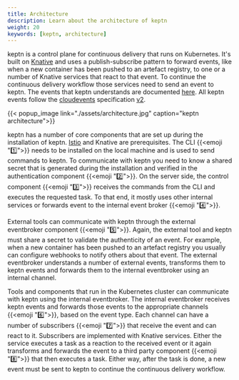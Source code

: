 ```yaml
---
title: Architecture
description: Learn about the architecture of keptn
weight: 20
keywords: [keptn, architecture]
---
```


keptn is a control plane for continuous delivery that runs on Kubernetes. It's built on [Knative](https://cloud.google.com/knative/) and uses a publish-subscribe pattern to forward events, like when a new container has been pushed to an artefact registry, to one or a number of Knative services that react to that event. To continue the continuous delivery workflow those services need to send an event to keptn. The events that keptn understands are documented [here](../../usecases/custom-service/). All keptn events follow the [cloudevents](https://cloudevents.io/) specification [v2](https://github.com/cloudevents/spec/tree/v0.2).

{{< popup_image link="./assets/architecture.jpg" caption="keptn architecture">}}

keptn has a number of core components that are set up during the installation of keptn. [Istio](https://istio.io) and Knative are prerequisites. The CLI {{<emoji ":one:">}} needs to be installed on the local machine and is used to send commands to keptn. To communicate with keptn you need to know a shared secret that is generated during the installation and verified in the authentication component {{<emoji ":two:">}}. On the server side, the control component {{<emoji ":three:">}} receives the commands from the CLI and executes the requested task. To that end, it mostly uses other internal services or forwards event to the internal event broker {{<emoji ":four:">}}.

External tools can communicate with keptn through the external eventbroker component {{<emoji ":five:">}}. Again, the external tool and keptn must share a secret to validate the authenticity of an event. For example, when a new container has been pushed to an artefact registry you usually can configure webhooks to notify others about that event. The external eventbroker understands a number of external events, transforms them to keptn events and forwards them to the internal eventbroker using an internal channel.

Tools and components that run in the Kubernetes cluster can communicate with keptn using the internal eventbroker. The internal eventbroker receives keptn events and forwards those events to the appropriate channels {{<emoji ":six:">}}, based on the event type. Each channel can have a number of subscribers {{<emoji ":seven:">}} that receive the event and can react to it. Subscribers are implemented with Knative services. Either the service executes a task as a reaction to the received event or it again transforms and forwards the event to a third party component {{<emoji ":eight:">}} that then executes a task. Either way, after the task is done, a new event must be sent to keptn to continue the continuous delivery workflow.
